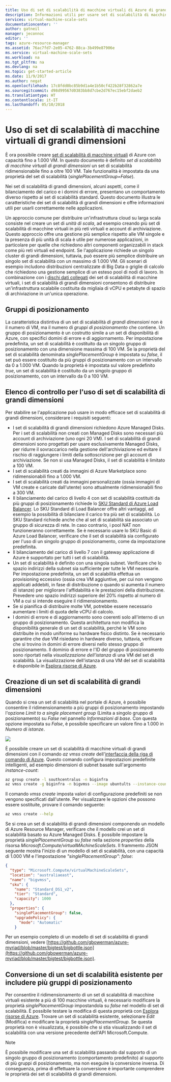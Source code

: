 ```yaml
---
title: Uso di set di scalabilità di macchine virtuali di Azure di grandi dimensioni | Documentazione Microsoft
description: Informazioni utili per usare set di scalabilità di macchine virtuali di Azure di grandi dimensioni
services: virtual-machine-scale-sets
documentationcenter: ''
author: gatneil
manager: jeconnoc
editor: ''
tags: azure-resource-manager
ms.assetid: 76ac7fd7-2e05-4762-88ca-3b499e87906e
ms.service: virtual-machine-scale-sets
ms.workload: na
ms.tgt_pltfrm: na
ms.devlang: na
ms.topic: get-started-article
ms.date: 11/9/2017
ms.author: negat
ms.openlocfilehash: 17c8fdd0bc85b9d1a4e1b50cf422b28f32862a7e
ms.sourcegitcommit: d98d99567d0383bb8d7cbe2d767ec15ebf2daeb2
ms.translationtype: HT
ms.contentlocale: it-IT
ms.lasthandoff: 05/10/2018
---
```

# <a name="working-with-large-virtual-machine-scale-sets"></a>Uso di set di scalabilità di macchine virtuali di grandi dimensioni
È ora possibile creare [set di scalabilità di macchine virtuali](/azure/virtual-machine-scale-sets/) di Azure con capacità fino a 1.000 VM. In questo documento è definito _set di scalabilità di macchine virtuali di grandi dimensioni_ un set di scalabilità ridimensionabile fino a oltre 100 VM. Tale funzionalità è impostata da una proprietà del set di scalabilità (_singlePlacementGroup=False_). 

Nei set di scalabilità di grandi dimensioni, alcuni aspetti, come il bilanciamento del carico e i domini di errore, presentano un comportamento diverso rispetto ai set di scalabilità standard. Questo documento illustra le caratteristiche dei set di scalabilità di grandi dimensioni e offre informazioni utili per usarli correttamente nelle applicazioni. 

Un approccio comune per distribuire un'infrastruttura cloud su larga scala consiste nel creare un set di _unità di scala_, ad esempio creando più set di scalabilità di macchine virtuali in più reti virtuali e account di archiviazione. Questo approccio offre una gestione più semplice rispetto alle VM singole e la presenza di più unità di scala è utile per numerose applicazioni, in particolare per quelle che richiedono altri componenti organizzabili in stack come più reti virtuali ed endpoint. Se l'applicazione richiede un singolo cluster di grandi dimensioni, tuttavia, può essere più semplice distribuire un singolo set di scalabilità con un massimo di 1.000 VM. Gli scenari di esempio includono distribuzioni centralizzate di Big Data o griglie di calcolo che richiedono una gestione semplice di un esteso pool di nodi di lavoro. In combinazione con i [dischi dati collegati](virtual-machine-scale-sets-attached-disks.md) dei set di scalabilità di macchine virtuali, i set di scalabilità di grandi dimensioni consentono di distribuire un'infrastruttura scalabile costituita da migliaia di vCPU e petabyte di spazio di archiviazione in un'unica operazione.

## <a name="placement-groups"></a>Gruppi di posizionamento 
La caratteristica distintiva di un set di scalabilità _di grandi dimensioni_ non è il numero di VM, ma il numero di _gruppi di posizionamento_ che contiene. Un gruppo di posizionamento è un costrutto simile a un set di disponibilità di Azure, con specifici domini di errore e di aggiornamento. Per impostazione predefinita, un set di scalabilità è costituito da un singolo gruppo di posizionamento con una dimensione massima di 100 VM. Se la proprietà del set di scalabilità denominata _singlePlacementGroup_ è impostata su _false_, il set può essere costituito da più gruppi di posizionamento con un intervallo da 0 a 1.000 VM. Quando la proprietà è impostata sul valore predefinito _true_, un set di scalabilità è costituito da un singolo gruppo di posizionamento, con un intervallo da 0 a 100 VM.

## <a name="checklist-for-using-large-scale-sets"></a>Elenco di controllo per l'uso di set di scalabilità di grandi dimensioni
Per stabilire se l'applicazione può usare in modo efficace set di scalabilità di grandi dimensioni, considerare i requisiti seguenti:

- I set di scalabilità di grandi dimensioni richiedono Azure Managed Disks. Per i set di scalabilità non creati con Managed Disks sono necessari più account di archiviazione (uno ogni 20 VM). I set di scalabilità di grandi dimensioni sono progettati per usare esclusivamente Managed Disks, per ridurre il sovraccarico nella gestione dell'archiviazione ed evitare il rischio di raggiungere i limiti della sottoscrizione per gli account di archiviazione. Se non si usa Managed Disks, il set di scalabilità è limitato a 100 VM.
- I set di scalabilità creati da immagini di Azure Marketplace sono ridimensionabili fino a 1.000 VM.
- I set di scalabilità creati da immagini personalizzate (ossia immagini di VM create e caricate dall'utente) sono attualmente ridimensionabili fino a 300 VM.
- Il bilanciamento del carico di livello 4 con set di scalabilità costituiti da più gruppi di posizionamento richiede lo [SKU Standard di Azure Load Balancer](../load-balancer/load-balancer-standard-overview.md). Lo SKU Standard di Load Balancer offre altri vantaggi, ad esempio la possibilità di bilanciare il carico tra più set di scalabilità. Lo SKU Standard richiede anche che al set di scalabilità sia associato un gruppo di sicurezza di rete. In caso contrario, i pool NAT non funzioneranno correttamente. Se è necessario usare lo SKU Basic di Azure Load Balancer, verificare che il set di scalabilità sia configurato per l'uso di un singolo gruppo di posizionamento, come da impostazione predefinita.
- Il bilanciamento del carico di livello 7 con il gateway applicazione di Azure è supportato per tutti i set di scalabilità.
- Un set di scalabilità è definito con una singola subnet. Verificare che lo spazio indirizzi della subnet sia sufficiente per tutte le VM necessarie. Per impostazione predefinita, un set di scalabilità effettua un provisioning eccessivo (ossia crea VM aggiuntive, per cui non vengono applicati addebiti, in fase di distribuzione o quando si aumenta il numero di istanze) per migliorare l'affidabilità e le prestazioni della distribuzione. Prevedere uno spazio indirizzi superiore del 20% rispetto al numero di VM a cui si intende eseguire il ridimensionamento.
- Se si pianifica di distribuire molte VM, potrebbe essere necessario aumentare i limiti di quota delle vCPU di calcolo.
- I domini di errore e di aggiornamento sono coerenti solo all'interno di un gruppo di posizionamento. Questa architettura non modifica la disponibilità generale di un set di scalabilità, perché le VM sono distribuite in modo uniforme su hardware fisico distinto. Se è necessario garantire che due VM risiedano in hardware diverso, tuttavia, verificare che si trovino in domini di errore diversi nello stesso gruppo di posizionamento. Il dominio di errore e l'ID del gruppo di posizionamento sono riportati nella _visualizzazione dell'istanza_ di una VM del set di scalabilità. La visualizzazione dell'istanza di una VM del set di scalabilità è disponibile in [Esplora risorse di Azure](https://resources.azure.com/).


## <a name="creating-a-large-scale-set"></a>Creazione di un set di scalabilità di grandi dimensioni
Quando si crea un set di scalabilità nel portale di Azure, è possibile consentire il ridimensionamento a più gruppi di posizionamento impostando l'opzione _Limit to a single placement group_ (Limita a singolo gruppo di posizionamento) su _False_ nel pannello _Informazioni di base_. Con questa opzione impostata su _False_, è possibile specificare un valore fino a 1.000 in _Numero di istanze_.

![](./media/virtual-machine-scale-sets-placement-groups/portal-large-scale.png)

È possibile creare un set di scalabilità di macchine virtuali di grandi dimensioni con il comando _az vmss create_ dell'[interfaccia della riga di comando di Azure](https://github.com/Azure/azure-cli). Questo comando configura impostazioni predefinite intelligenti, ad esempio dimensioni di subnet basate sull'argomento _instance-count_:

```bash
az group create -l southcentralus -n biginfra
az vmss create -g biginfra -n bigvmss --image ubuntults --instance-count 1000
```
Il comando _vmss create_ imposta valori di configurazione predefiniti se non vengono specificati dall'utente. Per visualizzare le opzioni che possono essere sostituite, provare il comando seguente:
```bash
az vmss create --help
```

Se si crea un set di scalabilità di grandi dimensioni componendo un modello di Azure Resource Manager, verificare che il modello crei un set di scalabilità basato su Azure Managed Disks. È possibile impostare la proprietà _singlePlacementGroup_ su _false_ nella sezione _properties_ della risorsa _Microsoft.Compute/virtualMAchineScaleSets_. Il frammento JSON seguente mostra l'inizio di un modello di set di scalabilità, con una capacità di 1.000 VM e l'impostazione _"singlePlacementGroup": false_:
```json
{
  "type": "Microsoft.Compute/virtualMachineScaleSets",
  "location": "australiaeast",
  "name": "bigvmss",
  "sku": {
    "name": "Standard_DS1_v2",
    "tier": "Standard",
    "capacity": 1000
  },
  "properties": {
    "singlePlacementGroup": false,
    "upgradePolicy": {
      "mode": "Automatic"
    }
```
Per un esempio completo di un modello di set di scalabilità di grandi dimensioni, vedere [https://github.com/gbowerman/azure-myriad/blob/master/bigtest/bigbottle.json](https://github.com/gbowerman/azure-myriad/blob/master/bigtest/bigbottle.json).

## <a name="converting-an-existing-scale-set-to-span-multiple-placement-groups"></a>Conversione di un set di scalabilità esistente per includere più gruppi di posizionamento
Per consentire il ridimensionamento di un set di scalabilità di macchine virtuali esistente a più di 100 macchine virtuali, è necessario modificare la proprietà _singlePlacementGroup_ impostandola su _false_ nel modello di set di scalabilità. È possibile testare la modifica di questa proprietà con [Esplora risorse di Azure](https://resources.azure.com/). Trovare un set di scalabilità esistente, selezionare _Edit_ (Modifica) e modificare la proprietà _singlePlacementGroup_. Se questa proprietà non è visualizzata, è possibile che si stia visualizzando il set di scalabilità con una versione precedente dell'API Microsoft.Compute.

>[!NOTE] 
È possibile modificare una set di scalabilità passando dal supporto di un singolo gruppo di posizionamento (comportamento predefinito) al supporto di più gruppi di posizionamento, ma non eseguire la conversione inversa. Di conseguenza, prima di effettuare la conversione è importante comprendere le proprietà dei set di scalabilità di grandi dimensioni.


